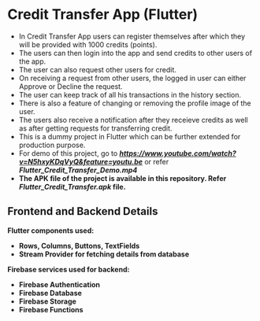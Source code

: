 # Credit Transfer App (Flutter)

- In Credit Transfer App users can register themselves after which they will be provided with 1000 credits (points).
- The users can then login into the app and send credits to other users of the app.
- The user can also request other users for credit.
- On receiving a request from other users, the logged in user can either Approve or Decline the request.
- The user can keep track of all his transactions in the history section.
- There is also a feature of changing or removing the profile image of the user.
- The users also receive a notification after they receieve credits as well as after getting requests for transferring credit.
- This is a dummy project in Flutter which can be further extended for production purpose.
- For demo of this project, go to <b><i>https://www.youtube.com/watch?v=N5hxyKDqVyQ&feature=youtu.be</i></b> or refer <b><i>Flutter_Credit_Transfer_Demo.mp4</i><b>
- The APK file of the project is available in this repository. Refer <b><i>Flutter_Credit_Transfer.apk</i></b> file.


## Frontend and Backend Details

Flutter components used:
- Rows, Columns, Buttons, TextFields
- Stream Provider for fetching details from database

Firebase services used for backend:
- Firebase Authentication
- Firebase Database
- Firebase Storage
- Firebase Functions
